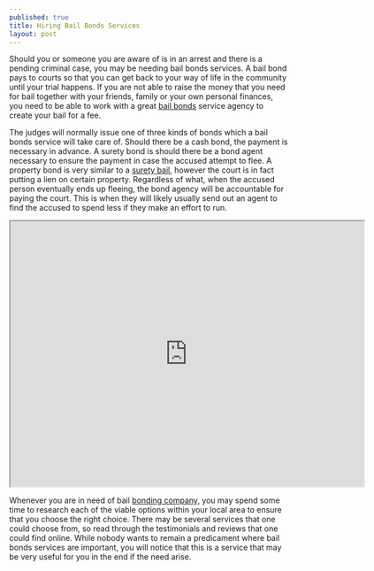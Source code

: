 ```yaml
---
published: true
title: Hiring Bail Bonds Services
layout: post
---
```

Should you or someone you are aware of is in an arrest and there is a pending criminal case, you may be needing bail bonds services. A bail bond pays to courts so that you can get back to your way of life in the community until your trial happens. If you are not able to raise the money that you need for bail together with your friends, family or your own personal finances, you need to be able to work with a great <a href="https://local.yahoo.com/info-198772825-hero-bail-bonds-las-vegas">bail bonds</a> service agency to create your bail for a fee.

The judges will normally issue one of three kinds of bonds which a bail bonds service will take care of. Should there be a cash bond, the payment is necessary in advance. A surety bond is should there be a bond agent necessary to ensure the payment in case the accused attempt to flee. A property bond is very similar to a <a href="http://www.whitepages.com/business/details?uid=AkYUZNpS">surety bail</a>, however the court is in fact putting a lien on certain property. Regardless of what, when the accused person eventually ends up fleeing, the bond agency will be accountable for paying the court. This is when they will likely usually send out an agent to find the accused to spend less if they make an effort to run.

<iframe src="https://www.google.com/maps/d/embed?mid=1lR6MGarmIJMujLhd9HKUDbZCX50" width="640" height="480"><script type="application/ld+json">
    {
        "@context": "http://schema.org",
        "@type": "LocalBusiness",
        "additionalType": [
            "http://www.productontology.org/id/Bail_bondsman"
        ],
        "url": "http://www.herolv.com/",
        "name": "Hero Bail Bonds",
        "hasMap": "https://goo.gl/maps/CUtzHZQJtgQ2",
        "telephone": "(702) 228-4376",
        "sameAs": [
            "https://www.facebook.com/HERO-BAIL-BONDS-121114891236008/",
            "https://twitter.com/herobailbonds",
            "https://plus.google.com/+HeroBailBondsLasVegas/posts",
            "https://www.instagram.com/explore/locations/1017906302/",
            "http://foursquare.com/venue/5492a95e498e91080bec53d9",
            "http://www.yelp.com/biz/RKgDsDhUJhjtmL-6I1vLNw",
            "http://www.bing.com/local/details.aspx?lid=YN609x245952730",
            "http://www.citysearch.com/profile/46056351/las_vegas_nv/hero_bail_bonds.html",
            "http://brownbook.net/business/39182122/hero-bail-bonds"
        ],
        "address": {
            "@type": "PostalAddress",
            "addressLocality": "Las Vegas",
            "addressRegion": "NV",
            "postalCode": "89101",
            "streetAddress": "117 Gass Ave"
        },
        "geo": {
            "@type": "GeoCoordinates",
            "latitude": "36.16279129999999",
            "longitude": "-115.14994990000002"
        }
    }
</script></iframe>

Whenever you are in need of bail <a href="http://www.superpages.com/bp/las-vegas-nv/hero-bail-bonds-L2177996565.htm">bonding company</a>, you may spend some time to research each of the viable options within your local area to ensure that you choose the right choice. There may be several services that one could choose from, so read through the testimonials and reviews that one could find online. While nobody wants to remain a predicament where bail bonds services are important, you will notice that this is a service that may be very useful for you in the end if the need arise.